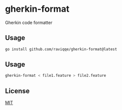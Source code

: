 # gherkin-format

Gherkin code formatter

## Usage

```sh
go install github.com/raviqqe/gherkin-format@latest
```

## Usage

```sh
gherkin-format < file1.feature > file2.feature
```

## License

[MIT](LICENSE)
